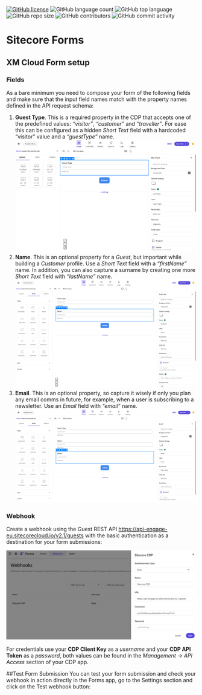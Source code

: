 [![GitHub license](https://img.shields.io/github/license/kate-orlova/sitecore-forms.svg)](https://github.com/kate-orlova/sitecore-forms/blob/master/LICENSE)
![GitHub language count](https://img.shields.io/github/languages/count/kate-orlova/sitecore-forms.svg?style=flat)
![GitHub top language](https://img.shields.io/github/languages/top/kate-orlova/sitecore-forms.svg?style=flat)
![GitHub repo size](https://img.shields.io/github/repo-size/kate-orlova/sitecore-forms.svg?style=flat)
![GitHub contributors](https://img.shields.io/github/contributors/kate-orlova/sitecore-forms)
![GitHub commit activity](https://img.shields.io/github/commit-activity/y/kate-orlova/sitecore-forms)

# Sitecore Forms
## XM Cloud Form setup
### Fields
As a bare minimum you need to compose your form of the following fields and make sure that the input field names match with the property names defined in the API request schema:
1.	**Guest Type**. This is a required property in the CDP that accepts one of the predefined values: _“visitor”_, _“customer”_ and _“traveller”_. For ease this can be configured as a hidden _Short Text_ field with a hardcoded “visitor” value and a _“guestType”_ name. ![Guest Type field configuration](/assets/Guest-Type-field.png)
2.	**Name**. This is an optional property for a _Guest_, but important while building a _Customer_ profile. Use a _Short Text_ field with a _“firstName”_ name. In addition, you can also capture a surname by creating one more _Short Text_ field with _“lastName”_ name. ![Name field configuration](/assets/Name-field.png)
3.	**Email**. This is an optional property, so capture it wisely if only you plan any email comms in future, for example, when a user is subscribing to a newsletter. Use an _Email_ field with _“email”_ name. ![Name field configuration](/assets/Email-field.png)


### Webhook
Create a webhook using the Guest REST API https://api-engage-eu.sitecorecloud.io/v2.1/guests with the basic authentication as a destination for your form submissions:

![Sitecore CDP webhook configuration](/assets/CDP-webhook-configuration.jpg)

For credentials use your **CDP Client Key** as a _username_ and your **CDP API Token** as a _password_, both values can be found in the _Management -> API Access_ section of your CDP app.

##Test Form Submission
You can test your form submission and check your webhook in action directly in the Forms app, go to the Settings section and click on the Test webhook button:
